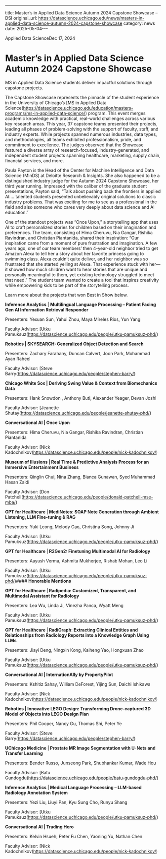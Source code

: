 ---
title: Master’s in Applied Data Science Autumn 2024 Capstone Showcase – DSI
original_url: https://datascience.uchicago.edu/news/masters-in-applied-data-science-autumn-2024-capstone-showcase
category: news
date: 2025-05-04---

Applied Data ScienceDec 17, 2024

# Master’s in Applied Data Science Autumn 2024 Capstone Showcase

MS in Applied Data Science students deliver impactful solutions through capstone projects.

The Capstone Showcase represents the pinnacle of the student experience in the University of Chicago’s [MS in Applied Data Science(https://datascience.uchicago.edu/education/masters-programs/ms-in-applied-data-science/) program. This event merges academic knowledge with practical, real-world challenges across various key research areas. This year, 37 capstone teams presented their projects, leading all phases of problem-solving with the support of faculty, staff, and industry experts. While projects spanned numerous industries, data types, and methodologies, all teams exhibited professionalism, pride, and commitment to excellence. The judges observed that the Showcase featured a diverse array of research-focused, industry-generated, and independent student projects spanning healthcare, marketing, supply chain, financial services, and more.

Paula Payton is the Head of the Center for Machine Intelligence and Data Science (MInDS) at Deloitte Research & Insights. She also happened to be a distinguished industry judge for the Autumn 2024 Capstone Showcase, her third year running. Impressed with the caliber of the graduate student presentations, Payton said, “Talk about pushing back the frontiers in applied AI…. talented students presented unbelievably original solutions to classic industry problems. That was exciting for me to see as a professional in the field and also someone who cares very deeply about data science and AI education.”

One of the standout projects was “Once Upon,” a storytelling app that uses AI to craft personalized stories for children based on their imagination and preferences. The team, consisting of Hima Cheruvu, Nia Gangar, Rishika Ravindran, and Christian Piantanida, shared their inspiration: “Our inspiration came from a moment of pure frustration and imagination. A few years ago, one of our team members’ then 4-year-old neighbor tried to get Amazon Alexa to tell her a story about her favorite princess going to swimming class. Alexa couldn’t quite deliver, and her neighbor was so frustrated that she started yelling at Alexa. That experience stuck with her—it showed how much children want to hear stories that are unique and personally meaningful to them, yet existing technology struggled to meet that need.” The student team wanted to create a tool that inspires creativity while empowering kids to be part of the storytelling process.

Learn more about the projects that won Best in Show below.

**Inference Analytics |** **Multilingual Language Processing – Patient Facing Gen AI Information Retrieval Responder**

Presenters: Yexuan Sun, Yahui Zhou, Maya Mireles Rios, Yun Yang

Faculty Advisor: [Utku Pamuksuz(https://datascience.uchicago.edu/people/utku-pamuksuz-phd/)

**Robotics | SKYSEARCH: Generalized Object Detection and Search**

Presenters: Zachary Farahany, Duncan Calvert, Joon Park, Mohammad Ayan Raheel

Faculty Advisor: [Steve Barry(https://datascience.uchicago.edu/people/stephen-barry/)

**Chicago White Sox | Deriving Swing Value & Context from Biomechanics Data**

Presenters: Hank Snowdon , Anthony Buti, Alexander Yeager, Devan Joshi

Faculty Advisor: [Jeanette Shutay(https://datascience.uchicago.edu/people/jeanette-shutay-phd/)

**Conversational AI | Once Upon**

Presenters: Hima Cheruvu, Nia Gangar, Rishika Ravindran, Christian Piantanida

Faculty Advisor: [Nick Kadochnikov(https://datascience.uchicago.edu/people/nick-kadochnikov/)

**Museum of Illusions | Real Time & Predictive Analysis Process for an Immersive Entertainment Business**

Presenters: Qinglin Chui, Nina Zhang, Bianca Gunawan, Syed Muhammad Hasan Zaidi

Faculty Advisor: [Don Patchell(https://datascience.uchicago.edu/people/donald-patchell-mse-mba/)

**GPT for Healthcare | MediNotes: SOAP Note Generation through Ambient Listening, LLM Fine-tuning & RAG**

Presenters: Yuki Leong, Melody Gao, Christina Song, Johnny Ji

Faculty Advisor: [Utku Pamuksuz(https://datascience.uchicago.edu/people/utku-pamuksuz-phd/)

**GPT for Healthcare | R2Gen2: Finetuning Multimodal AI for Radiology**

Presenters: Aayush Verma, Ashmita Mukherjee, Rishab Mohan, Leo Li

Faculty Advisor: [Utku Pamuksuz(https://datascience.uchicago.edu/people/utku-pamuksuz-phd/)#### **Honorable Mentions**

**GPT for Healthcare | Radipedia: Customized, Transparent, and Multimodal Assistant for Radiology**

Presenters: Lea Wu, Linda Ji, Vinezha Panca, Wyatt Meng

Faculty Advisor: [Utku Pamuksuz(https://datascience.uchicago.edu/people/utku-pamuksuz-phd/)

**GPT for Healthcare | RadiGraph: Extracting Clinical Entities and Relationships from Radiology Reports into a Knowledge Graph Using LLMs**

Presenters: Jiayi Deng, Ningxin Kong, Kaiheng Yao, Hongxuan Zhao

Faculty Advisor: [Utku Pamuksuz(https://datascience.uchicago.edu/people/utku-pamuksuz-phd/)

**Conversational AI | InternationAlly by PropertyPilot**

Presenters: Kshitiz Sahay, William DeForest, Yijing Sun, Daichi Ishikawa

Faculty Advisor: [Nick Kadochnikov(https://datascience.uchicago.edu/people/nick-kadochnikov/)

**Robotics | Innovative LEGO Design: Transforming Drone-captured 3D Model of Objects into LEGO Design Plan**

Presenters: Phil Cooper, Nancy Gu, Thomas Shi, Peter Ye

Faculty Advisor: [Steve Barry(https://datascience.uchicago.edu/people/stephen-barry/)

**UChicago Medicine | Prostate MR Image Segmentation with U-Nets and Transfer Learning**

Presenters: Bender Russo, Junseong Park, Shubhankar Kumar, Wade Hou

Faculty Advisor: [Batu Gundogdu(https://datascience.uchicago.edu/people/batu-gundogdu-phd/)

**Inference Analytics | Medical Language Processing – LLM-based Radiology Annotation System**

Presenters: Yezi Liu, Liuyi Pan, Kyu Sung Cho, Runyu Shang

Faculty Advisor: [Utku Pamuksuz(https://datascience.uchicago.edu/people/utku-pamuksuz-phd/)

**Conversational AI | Trading Hero**

Presenters: Kelvin Hsueh, Peter Fu Chen, Yaoning Yu, Nathan Chen

Faculty Advisor: [Nick Kadochnikov(https://datascience.uchicago.edu/people/nick-kadochnikov/)
